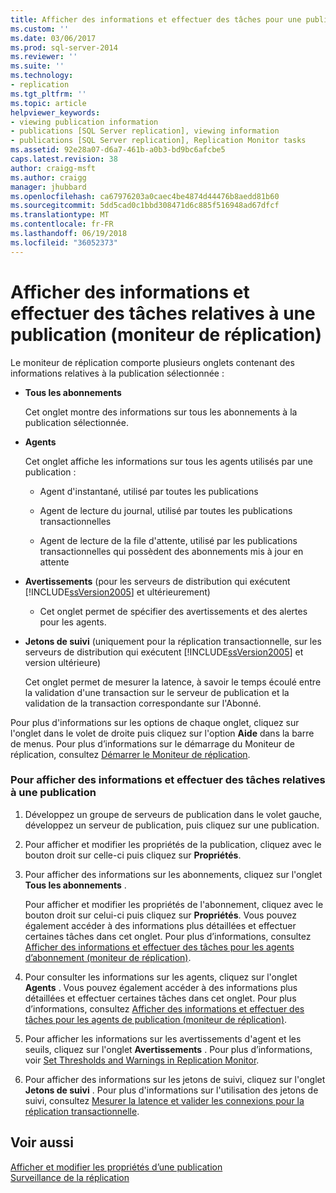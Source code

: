 ```yaml
---
title: Afficher des informations et effectuer des tâches pour une publication (moniteur de réplication) | Microsoft Docs
ms.custom: ''
ms.date: 03/06/2017
ms.prod: sql-server-2014
ms.reviewer: ''
ms.suite: ''
ms.technology:
- replication
ms.tgt_pltfrm: ''
ms.topic: article
helpviewer_keywords:
- viewing publication information
- publications [SQL Server replication], viewing information
- publications [SQL Server replication], Replication Monitor tasks
ms.assetid: 92e28a07-d6a7-461b-a0b3-bd9bc6afcbe5
caps.latest.revision: 38
author: craigg-msft
ms.author: craigg
manager: jhubbard
ms.openlocfilehash: ca67976203a0caec4be4874d44476b8aedd81b60
ms.sourcegitcommit: 5dd5cad0c1bbd308471d6c885f516948ad67dfcf
ms.translationtype: MT
ms.contentlocale: fr-FR
ms.lasthandoff: 06/19/2018
ms.locfileid: "36052373"
---
```

# <a name="view-information-and-perform-tasks-for-a-publication-replication-monitor"></a>Afficher des informations et effectuer des tâches relatives à une publication (moniteur de réplication)
  Le moniteur de réplication comporte plusieurs onglets contenant des informations relatives à la publication sélectionnée :  
  
-   **Tous les abonnements**  
  
     Cet onglet montre des informations sur tous les abonnements à la publication sélectionnée.  
  
-   **Agents**  
  
     Cet onglet affiche les informations sur tous les agents utilisés par une publication :  
  
    -   Agent d'instantané, utilisé par toutes les publications  
  
    -   Agent de lecture du journal, utilisé par toutes les publications transactionnelles  
  
    -   Agent de lecture de la file d'attente, utilisé par les publications transactionnelles qui possèdent des abonnements mis à jour en attente  
  
-   **Avertissements** (pour les serveurs de distribution qui exécutent [!INCLUDE[ssVersion2005](../../../includes/ssversion2005-md.md)] et ultérieurement)  
  
    -   Cet onglet permet de spécifier des avertissements et des alertes pour les agents.  
  
-   **Jetons de suivi** (uniquement pour la réplication transactionnelle, sur les serveurs de distribution qui exécutent [!INCLUDE[ssVersion2005](../../../includes/ssversion2005-md.md)] et version ultérieure)  
  
     Cet onglet permet de mesurer la latence, à savoir le temps écoulé entre la validation d'une transaction sur le serveur de publication et la validation de la transaction correspondante sur l'Abonné.  
  
 Pour plus d'informations sur les options de chaque onglet, cliquez sur l'onglet dans le volet de droite puis cliquez sur l'option **Aide** dans la barre de menus. Pour plus d’informations sur le démarrage du Moniteur de réplication, consultez [Démarrer le Moniteur de réplication](start-the-replication-monitor.md).  
  
### <a name="to-view-information-and-perform-tasks-for-a-publication"></a>Pour afficher des informations et effectuer des tâches relatives à une publication  
  
1.  Développez un groupe de serveurs de publication dans le volet gauche, développez un serveur de publication, puis cliquez sur une publication.  
  
2.  Pour afficher et modifier les propriétés de la publication, cliquez avec le bouton droit sur celle-ci puis cliquez sur **Propriétés**.  
  
3.  Pour afficher des informations sur les abonnements, cliquez sur l'onglet **Tous les abonnements** .  
  
     Pour afficher et modifier les propriétés de l'abonnement, cliquez avec le bouton droit sur celui-ci puis cliquez sur **Propriétés**. Vous pouvez également accéder à des informations plus détaillées et effectuer certaines tâches dans cet onglet. Pour plus d’informations, consultez [Afficher des informations et effectuer des tâches pour les agents d’abonnement &#40;moniteur de réplication&#41;](view-information-and-perform-tasks-for-subscription-agents.md).  
  
4.  Pour consulter les informations sur les agents, cliquez sur l'onglet **Agents** . Vous pouvez également accéder à des informations plus détaillées et effectuer certaines tâches dans cet onglet. Pour plus d’informations, consultez [Afficher des informations et effectuer des tâches pour les agents de publication &#40;moniteur de réplication&#41;](view-information-and-perform-tasks-for-publication-agents.md).  
  
5.  Pour afficher les informations sur les avertissements d'agent et les seuils, cliquez sur l'onglet **Avertissements** . Pour plus d’informations, voir [Set Thresholds and Warnings in Replication Monitor](set-thresholds-and-warnings-in-replication-monitor.md).  
  
6.  Pour afficher des informations sur les jetons de suivi, cliquez sur l'onglet **Jetons de suivi** . Pour plus d'informations sur l'utilisation des jetons de suivi, consultez [Mesurer la latence et valider les connexions pour la réplication transactionnelle](measure-latency-and-validate-connections-for-transactional-replication.md).  
  
## <a name="see-also"></a>Voir aussi  
 [Afficher et modifier les propriétés d’une publication](../publish/view-and-modify-publication-properties.md)   
 [Surveillance de la réplication](../monitoring-replication.md)  
  
  